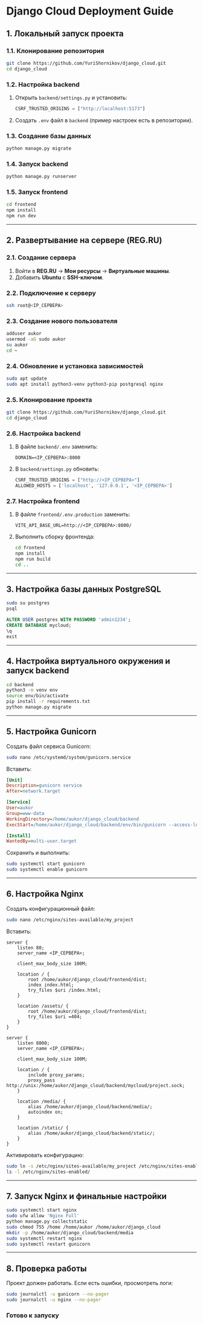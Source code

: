 # Django Cloud Deployment Guide

## 1. Локальный запуск проекта

### 1.1. Клонирование репозитория
```sh
git clone https://github.com/YuriShornikov/django_cloud.git
cd django_cloud
```

### 1.2. Настройка backend
1. Открыть `backend/settings.py` и установить:
    ```python
    CSRF_TRUSTED_ORIGINS = ["http://localhost:5173"]
    ```
2. Создать `.env` файл в `backend` (пример настроек есть в репозитории).

### 1.3. Создание базы данных
```sh
python manage.py migrate
```

### 1.4. Запуск backend
```sh
python manage.py runserver
```

### 1.5. Запуск frontend
```sh
cd frontend
npm install
npm run dev
```

---

## 2. Развертывание на сервере (REG.RU)

### 2.1. Создание сервера
1. Войти в **REG.RU** → **Мои ресурсы** → **Виртуальные машины**.
2. Добавить **Ubuntu** с **SSH-ключом**.

### 2.2. Подключение к серверу
```sh
ssh root@<IP_СЕРВЕРА>
```

### 2.3. Создание нового пользователя
```sh
adduser aukor
usermod -aG sudo aukor
su aukor
cd ~
```

### 2.4. Обновление и установка зависимостей
```sh
sudo apt update
sudo apt install python3-venv python3-pip postgresql nginx
```

### 2.5. Клонирование проекта
```sh
git clone https://github.com/YuriShornikov/django_cloud.git
cd django_cloud
```

### 2.6. Настройка backend
1. В файле `backend/.env` заменить:
    ```env
    DOMAIN=<IP_СЕРВЕРА>:8000
    ```
2. В `backend/settings.py` обновить:
    ```python
    CSRF_TRUSTED_ORIGINS = ["http://<IP_СЕРВЕРА>"]
    ALLOWED_HOSTS = ['localhost', '127.0.0.1', '<IP_СЕРВЕРА>']
    ```

### 2.7. Настройка frontend
1. В файле `frontend/.env.production` заменить:
    ```env
    VITE_API_BASE_URL=http://<IP_СЕРВЕРА>:8000/
    ```
2. Выполнить сборку фронтенда:
    ```sh
    cd frontend
    npm install
    npm run build
    cd ..
    ```

---

## 3. Настройка базы данных PostgreSQL

```sh
sudo su postgres
psql
```
```sql
ALTER USER postgres WITH PASSWORD 'admin1234';
CREATE DATABASE mycloud;
\q
exit
```

---

## 4. Настройка виртуального окружения и запуск backend

```sh
cd backend
python3 -m venv env
source env/bin/activate
pip install -r requirements.txt
python manage.py migrate
```

---

## 5. Настройка Gunicorn

Создать файл сервиса Gunicorn:
```sh
sudo nano /etc/systemd/system/gunicorn.service
```
Вставить:
```ini
[Unit]
Description=gunicorn service
After=network.target

[Service]
User=aukor
Group=www-data
WorkingDirectory=/home/aukor/django_cloud/backend
ExecStart=/home/aukor/django_cloud/backend/env/bin/gunicorn --access-logfile - --workers=3 --bind unix:/home/aukor/django_cloud/backend/mycloud/project.sock mycloud.wsgi:application

[Install]
WantedBy=multi-user.target
```
Сохранить и выполнить:
```sh
sudo systemctl start gunicorn
sudo systemctl enable gunicorn
```

---

## 6. Настройка Nginx

Создать конфигурационный файл:
```sh
sudo nano /etc/nginx/sites-available/my_project
```
Вставить:
```nginx
server {
    listen 80;
    server_name <IP_СЕРВЕРА>;

    client_max_body_size 100M;

    location / {
        root /home/aukor/django_cloud/frontend/dist;
        index index.html;
        try_files $uri /index.html;
    }

    location /assets/ {
        root /home/aukor/django_cloud/frontend/dist;
        try_files $uri =404;
    }
}

server {
    listen 8000;
    server_name <IP_СЕРВЕРА>;

    client_max_body_size 100M;

    location / {
        include proxy_params;
        proxy_pass http://unix:/home/aukor/django_cloud/backend/mycloud/project.sock;
    }

    location /media/ {
        alias /home/aukor/django_cloud/backend/media/;
        autoindex on;
    }

    location /static/ {
        alias /home/aukor/django_cloud/backend/static/;
    }
}
```
Активировать конфигурацию:
```sh
sudo ln -s /etc/nginx/sites-available/my_project /etc/nginx/sites-enabled/
ls -l /etc/nginx/sites-enabled/
```

---

## 7. Запуск Nginx и финальные настройки

```sh
sudo systemctl start nginx
sudo ufw allow 'Nginx Full'
python manage.py collectstatic
sudo chmod 755 /home /home/aukor /home/aukor/django_cloud
mkdir -p /home/aukor/django_cloud/backend/media
sudo systemctl restart nginx
sudo systemctl restart gunicorn
```

---

## 8. Проверка работы

Проект должен работать. Если есть ошибки, просмотреть логи:
```sh
sudo journalctl -u gunicorn --no-pager
sudo journalctl -u nginx --no-pager
```

### Готово к запуску

        
